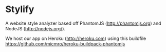 Stylify
=======

A website style analyzer based off PhantomJS (http://phantomjs.org) and NodeJS (http://nodejs.org/).

We host our app on Heroku (http://heroku.com) using this buildfile https://github.com/micmro/heroku-buildpack-phantomjs